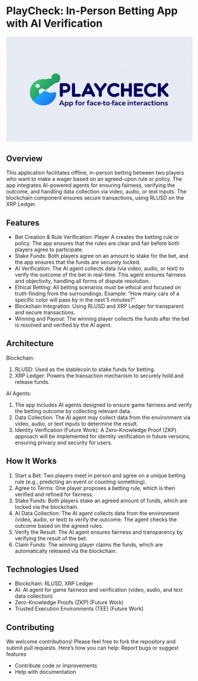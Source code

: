 # PlayCheck: In-Person Betting App with AI Verification

![Logo](img/logo.jpg)

## Overview

This application facilitates offline, in-person betting between two players who want to make a wager based on an agreed-upon rule or policy. The app integrates AI-powered agents for ensuring fairness, verifying the outcome, and handling data collection via video, audio, or text inputs. The blockchain component ensures secure transactions, using RLUSD on the XRP Ledger.

## Features
* Bet Creation & Rule Verification: Player A creates the betting rule or policy. The app ensures that the rules are clear and fair before both players agree to participate.
* Stake Funds: Both players agree on an amount to stake for the bet, and the app ensures that the funds are securely locked.
* AI Verification: The AI agent collects data (via video, audio, or text) to verify the outcome of the bet in real-time. This agent ensures fairness and objectivity, handling all forms of dispute resolution.
* Ethical Betting: All betting scenarios must be ethical and focused on truth-finding from the surroundings. Example: “How many cars of a specific color will pass by in the next 5 minutes?”.
* Blockchain Integration: Using RLUSD and XRP Ledger for transparent and secure transactions.
* Winning and Payout: The winning player collects the funds after the bet is resolved and verified by the AI agent.

## Architecture

Blockchain:
1. RLUSD: Used as the stablecoin to stake funds for betting.
2. XRP Ledger: Powers the transaction mechanism to securely hold and release funds.

AI Agents:
1. The app includes AI agents designed to ensure game fairness and verify the betting outcome by collecting relevant data.
2. Data Collection: The AI agent may collect data from the environment via video, audio, or text inputs to determine the result.
3. Identity Verification (Future Work): A Zero-Knowledge Proof (ZKP) approach will be implemented for identity verification in future versions, ensuring privacy and security for users.


## How It Works

1. Start a Bet: Two players meet in person and agree on a unique betting rule (e.g., predicting an event or counting something).
2. Agree to Terms: One player proposes a betting rule, which is then verified and refined for fairness.
3. Stake Funds: Both players stake an agreed amount of funds, which are locked via the blockchain.
4. AI Data Collection: The AI agent collects data from the environment (video, audio, or text) to verify the outcome. The agent checks the outcome based on the agreed rules.
5. Verify the Result: The AI agent ensures fairness and transparency by verifying the result of the bet.
6. Claim Funds: The winning player claims the funds, which are automatically released via the blockchain.

## Technologies Used
* Blockchain: RLUSD, XRP Ledger
* AI: AI agent for game fairness and verification (video, audio, and text data collection)
* Zero-Knowledge Proofs (ZKP) (Future Work)
* Trusted Execution Environments (TEE) (Future Work)


## Contributing

We welcome contributions! Please feel free to fork the repository and submit pull requests. Here’s how you can help:
Report bugs or suggest features
* Contribute code or improvements
* Help with documentation
